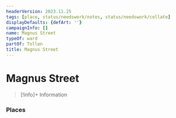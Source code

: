 ```yaml
---
headerVersion: 2023.11.25
tags: [place, status/needswork/notes, status/needswork/collate]
displayDefaults: {defArt: ''}
campaignInfo: []
name: Magnus Street
typeOf: ward
partOf: Tollen
title: Magnus Street
---
```

# Magnus Street
>[!info]+ Information  
>   
>> 

### Places 
